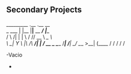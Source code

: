 ## Secondary Projects

_________ .__    .__              __          
\_   ___ \|  |__ |__|__  __ _____/  |______   
/    \  \/|  |  \|  \  \/ // __ \   __\__  \  
\     \___|   Y  \  |\   /\  ___/|  |  / __ \_
 \______  /___|  /__| \_/  \___  >__| (____  /
        \/     \/              \/          \/ 

-Vacio



-